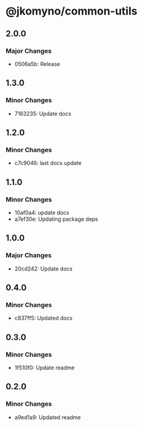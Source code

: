 # @jkomyno/common-utils

## 2.0.0

### Major Changes

- 0506a5b: Release

## 1.3.0

### Minor Changes

- 7163235: Update docs

## 1.2.0

### Minor Changes

- c7c9046: last docs update

## 1.1.0

### Minor Changes

- 10af0a4: update docs
- a7ef30e: Updating package deps

## 1.0.0

### Major Changes

- 20cd242: Update docs

## 0.4.0

### Minor Changes

- c837ff5: Updated docs

## 0.3.0

### Minor Changes

- 1f510f0: Update readme

## 0.2.0

### Minor Changes

- a9ed1a9: Updated readme
